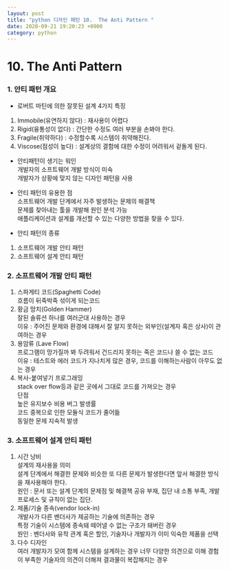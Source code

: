 ```yaml
---  
layout: post
title: "python 디자인 패턴 10.  The Anti Pattern "
date: 2020-09-21 19:20:23 +0900
category: python
---
```


# 10. The Anti Pattern 

### 1. 안티 패턴 개요 

- 로버트 마틴에 의한 잘못된 설계 4가지 특징 <br> 
1. Immobile(유연하지 않다) : 재사용이 어렵다   <br>
2. Rigid(융통성이 없다) : 간단한 수정도 여러 부분을 손봐야 한다.  <br>
3. Fragile(취약하다) : 수정할수록 시스템이 취약해진다.  <br>
4. Viscose(점성이 높다) : 설계상의 결함에 대한 수정이 어려워서 겉돌게 된다.  <br>

- 안티패턴이 생기는 워인  <br>
개발자의 소프트웨어 개발 방식이 미숙  <br>
개발자가 상황에 맞지 않는 디자인 패턴을 사용  <br>

- 안티 패턴의 유용한 점  <br>
소프트웨어 개발 단계에서 자주 발생하는 문제의 해결책  <br>
문제를 찾아내는 툴을 개발해 원인 분석 가능  <br>
애플리케이션과 설계를 개선할 수 있는 다양한 방법을 찾을 수 있다.  <br>

- 안티 패턴의 종류  <br>
1. 소프트웨어 개발 안티 패턴  <br>
2. 소프트웨어 설계 안티 패턴  <br>

### 2. 소프트웨어 개발 안티 패턴 
1. 스파게티 코드(Spaghetti Code)  <br>
흐름이 뒤죽박죽 섞이게 되는코드   <br>
2. 황금 망치(Golden Hammer)  <br>
잘된 솔류션 하나를 여러군대 사용하는 경우  <br>
이유 : 주어진 문제와 환경에 대해서 잘 알지 못하는 외부인(설계자 혹은 상사)이 관여하는 경우  <br>
3. 용암류 (Lave Flow)  <br>
프로그램이 망가질까 봐 두려워서 건드리지 못하는 죽은 코드나 쓸 수 없는 코드  <br>
이유 : 테스트와 에러 코드가 지나치게 많은 경우, 코드를 이해하는사람이 아무도 없는 경우  <br>
4. 복사-붙여넣기 프로그래밍  <br>
stack over flow등과 같은 곳에서 그대로 코드를 가져오는 경우   <br>
단점  <br>
높은 유지보수 비용 버그 발생률  <br>
코드 중복으로 인한 모듈식 코드가 줄어듦  <br>
동일한 문제 지속적 발생  <br>

### 3. 소프트웨어 설계 안티 패턴 
1. 시간 낭비  <br>
설계의 재사용을 의미  <br>
설계 단계에서 해결한 문제와 비슷한 또 다른 문제가 발생한다면 앞서 해결한 방식을 재사용해야 한다.  <br>
원인 : 문서 또는 설계 단계의 문제점 및 해결책 공유 부재, 집단 내 소통 부족, 개발 프로세스 및 규칙이 없는 집단.  <br>
2. 제품/기술 종속(vendor lock-in)  <br>
개발사가 다른 벤더사가 제공하는 기술에 의존하는 경우  <br>
특정 기술이 시스템에 종속돼 떼어낼 수 없는 구조가 돼버린 경우  <br>
원인 : 벤더사와 유착 관계 혹은 할인,  기술자나 개발자가 이미 익숙한 제품을 선택  <br>
3. 다수 디자인  <br>
여러 개발자가 모여 함께 시스템을 설계하는 경우 너무 다양한 의견으로 이해 경험이 부족한 기술자의 의견이 더해져 결과물이 복잡해지는 경우  <br>


 

